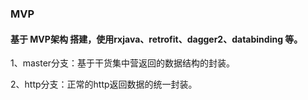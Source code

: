 ### MVP 
#### 基于 MVP架构 搭建，使用rxjava、retrofit、dagger2、databinding 等。
1、master分支：基于干货集中营返回的数据结构的封装。

2、http分支：正常的http返回数据的统一封装。